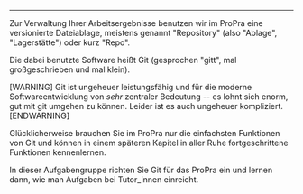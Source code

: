 ---
Zur Verwaltung Ihrer Arbeitsergebnisse benutzen wir im ProPra eine
versionierte Dateiablage, meistens genannt "Repository" (also "Ablage", "Lagerstätte")
oder kurz "Repo".

Die dabei benutzte Software heißt Git (gesprochen "gitt", mal großgeschrieben und mal klein).

[WARNING]
Git ist ungeheuer leistungsfähig und für die moderne Softwareentwicklung von _sehr_ zentraler
Bedeutung -- es lohnt sich enorm, gut mit git umgehen zu können.
Leider ist es auch ungeheuer kompliziert.
[ENDWARNING]

Glücklicherweise brauchen Sie im ProPra nur die einfachsten Funktionen von Git und können
in einem späteren Kapitel in aller Ruhe fortgeschrittene Funktionen kennenlernen.

In dieser Aufgabengruppe richten Sie Git für das ProPra ein und lernen dann, wie
man Aufgaben bei Tutor\_innen einreicht.
